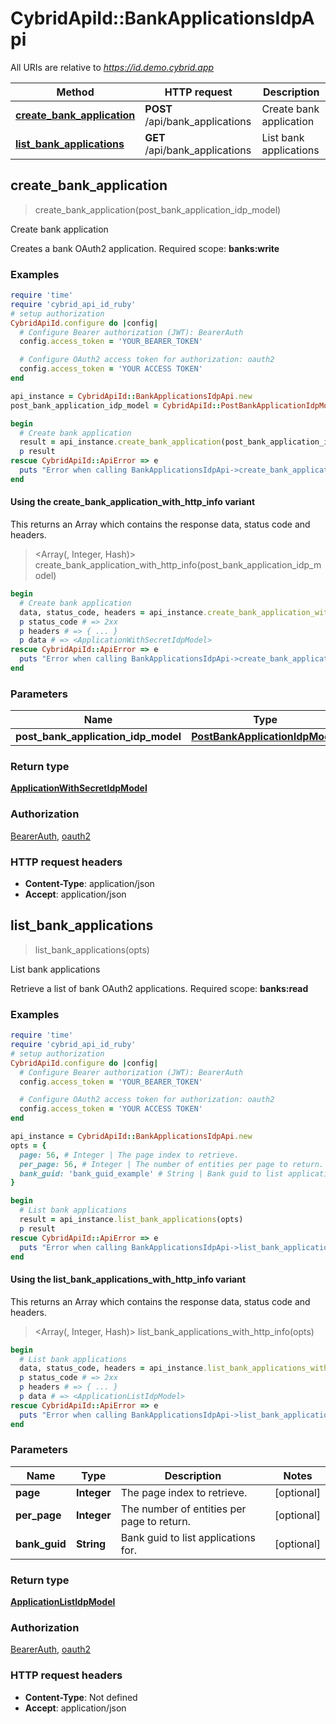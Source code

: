 # CybridApiId::BankApplicationsIdpApi

All URIs are relative to *https://id.demo.cybrid.app*

| Method | HTTP request | Description |
| ------ | ------------ | ----------- |
| [**create_bank_application**](BankApplicationsIdpApi.md#create_bank_application) | **POST** /api/bank_applications | Create bank application |
| [**list_bank_applications**](BankApplicationsIdpApi.md#list_bank_applications) | **GET** /api/bank_applications | List bank applications |


## create_bank_application

> <ApplicationWithSecretIdpModel> create_bank_application(post_bank_application_idp_model)

Create bank application

Creates a bank OAuth2 application.  Required scope: **banks:write**

### Examples

```ruby
require 'time'
require 'cybrid_api_id_ruby'
# setup authorization
CybridApiId.configure do |config|
  # Configure Bearer authorization (JWT): BearerAuth
  config.access_token = 'YOUR_BEARER_TOKEN'

  # Configure OAuth2 access token for authorization: oauth2
  config.access_token = 'YOUR ACCESS TOKEN'
end

api_instance = CybridApiId::BankApplicationsIdpApi.new
post_bank_application_idp_model = CybridApiId::PostBankApplicationIdpModel.new({name: 'name_example'}) # PostBankApplicationIdpModel | 

begin
  # Create bank application
  result = api_instance.create_bank_application(post_bank_application_idp_model)
  p result
rescue CybridApiId::ApiError => e
  puts "Error when calling BankApplicationsIdpApi->create_bank_application: #{e}"
end
```

#### Using the create_bank_application_with_http_info variant

This returns an Array which contains the response data, status code and headers.

> <Array(<ApplicationWithSecretIdpModel>, Integer, Hash)> create_bank_application_with_http_info(post_bank_application_idp_model)

```ruby
begin
  # Create bank application
  data, status_code, headers = api_instance.create_bank_application_with_http_info(post_bank_application_idp_model)
  p status_code # => 2xx
  p headers # => { ... }
  p data # => <ApplicationWithSecretIdpModel>
rescue CybridApiId::ApiError => e
  puts "Error when calling BankApplicationsIdpApi->create_bank_application_with_http_info: #{e}"
end
```

### Parameters

| Name | Type | Description | Notes |
| ---- | ---- | ----------- | ----- |
| **post_bank_application_idp_model** | [**PostBankApplicationIdpModel**](PostBankApplicationIdpModel.md) |  |  |

### Return type

[**ApplicationWithSecretIdpModel**](ApplicationWithSecretIdpModel.md)

### Authorization

[BearerAuth](../README.md#BearerAuth), [oauth2](../README.md#oauth2)

### HTTP request headers

- **Content-Type**: application/json
- **Accept**: application/json


## list_bank_applications

> <ApplicationListIdpModel> list_bank_applications(opts)

List bank applications

Retrieve a list of bank OAuth2 applications.  Required scope: **banks:read**

### Examples

```ruby
require 'time'
require 'cybrid_api_id_ruby'
# setup authorization
CybridApiId.configure do |config|
  # Configure Bearer authorization (JWT): BearerAuth
  config.access_token = 'YOUR_BEARER_TOKEN'

  # Configure OAuth2 access token for authorization: oauth2
  config.access_token = 'YOUR ACCESS TOKEN'
end

api_instance = CybridApiId::BankApplicationsIdpApi.new
opts = {
  page: 56, # Integer | The page index to retrieve.
  per_page: 56, # Integer | The number of entities per page to return.
  bank_guid: 'bank_guid_example' # String | Bank guid to list applications for.
}

begin
  # List bank applications
  result = api_instance.list_bank_applications(opts)
  p result
rescue CybridApiId::ApiError => e
  puts "Error when calling BankApplicationsIdpApi->list_bank_applications: #{e}"
end
```

#### Using the list_bank_applications_with_http_info variant

This returns an Array which contains the response data, status code and headers.

> <Array(<ApplicationListIdpModel>, Integer, Hash)> list_bank_applications_with_http_info(opts)

```ruby
begin
  # List bank applications
  data, status_code, headers = api_instance.list_bank_applications_with_http_info(opts)
  p status_code # => 2xx
  p headers # => { ... }
  p data # => <ApplicationListIdpModel>
rescue CybridApiId::ApiError => e
  puts "Error when calling BankApplicationsIdpApi->list_bank_applications_with_http_info: #{e}"
end
```

### Parameters

| Name | Type | Description | Notes |
| ---- | ---- | ----------- | ----- |
| **page** | **Integer** | The page index to retrieve. | [optional] |
| **per_page** | **Integer** | The number of entities per page to return. | [optional] |
| **bank_guid** | **String** | Bank guid to list applications for. | [optional] |

### Return type

[**ApplicationListIdpModel**](ApplicationListIdpModel.md)

### Authorization

[BearerAuth](../README.md#BearerAuth), [oauth2](../README.md#oauth2)

### HTTP request headers

- **Content-Type**: Not defined
- **Accept**: application/json


